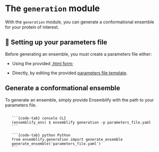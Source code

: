 # The `generation` module
  
With the `generation` module, you can generate a conformational ensemble for your protein of interest.

## 📝 Setting up your parameters file

Before generating an ensemble, you must create a parameters file either:

- Using the provided [.html form](https://github.com/npfernandes/ensemblify/releases/download/v0.0.1-downloads/parameters_form.html);

- Directly, by editing the provided [parameters file template](../../examples/input_parameters/parameters_template.yml).

## Generate a conformational ensemble

To generate an ensemble, simply provide Ensemblify with the path to your parameters file.

````{tabs}

   ```{code-tab} console CLI
   (ensemblify_env) $ ensemblify generation -p parameters_file.yaml
   ```

   ```{code-tab} python Python
   from ensemblify.generation import generate_ensemble
   generate_ensemble('parameters_file.yaml')
   ```
````
